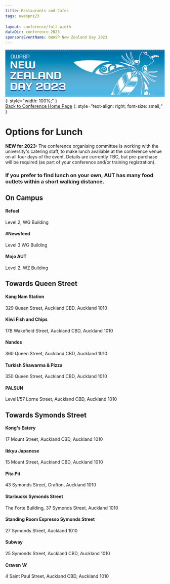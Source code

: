 ```yaml
---
title: Restaurants and Cafes
tags: owaspnz23

layout: conference/full-width
dataDir: conference-2023
sponsorsEventName: OWASP New Zealand Day 2023
---
```



[![Web Banner](/assets/images/2023_Banner_Graphic.jpg)](/conference/){: style="width: 100%;" }   
[Back to Conference Home Page](index.md)
{: style="text-align: right; font-size: small;" }

# Options for Lunch

**NEW for 2023:** The conference organising committee is working with the university's catering staff, to make lunch available at the conference venue on all four days of the event. Details are currently TBC, but pre-purchase will be required (as part of your conference and/or training registration).

### If you prefer to find lunch on your own, AUT has many food outlets within a short walking distance.

## On Campus

#### Refuel

Level 2, WG Building

#### #Newsfeed

Level 3 WG Building

#### Mojo AUT

Level 2, WZ Building

## Towards Queen Street

#### Kang Nam Station

329 Queen Street, Auckland CBD, Auckland 1010

#### Kiwi Fish and Chips

17B Wakefield Street, Auckland CBD, Auckland 1010

#### Nandos

360 Queen Street, Auckland CBD, Auckland 1010

#### Turkish Shawarma & Pizza

350 Queen Street, Auckland CBD, Auckland 1010

#### PALSUN

Level1/57 Lorne Street, Auckland CBD, Auckland 1010

## Towards Symonds Street

#### Kong's Eatery

17 Mount Street, Auckland CBD, Auckland 1010

#### Ikkyu Japanese

15 Mount Street, Auckland CBD, Auckland 1010

#### Pita Pit

43 Symonds Street, Grafton, Auckland 1010

#### Starbucks Symonds Street

The Forte Building, 37 Symonds Street, Auckland 1010

#### Standing Room Espresso Symonds Street

27 Symonds Street, Auckland 1010

#### Subway

25 Symonds Street, Auckland CBD, Auckland 1010

#### Craven 'A'

4 Saint Paul Street, Auckland CBD, Auckland 1010





